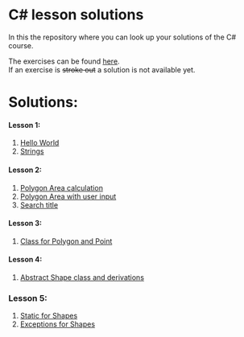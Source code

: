 # C\# lesson solutions

In this the repository where you can look up your solutions of the C# course.

The exercises can be found [here](http://fsr.github.io/csharp-lessons/).  
If an exercise is ~~stroke out~~ a solution is not available yet.

# Solutions:
#### Lesson 1:
1. [Hello World](01_grundlagen_1/hello_world.cs)
2. [Strings](01_grundlagen_1/a01_euclidean_distance.cs)

#### Lesson 2:
1. [Polygon Area calculation](02_grundlagen_2/a02_polygon_area_1.cs)
2. [Polygon Area with user input](02_grundlagen_2/a03_polygon_area_2.cs)
3. [Search title](02_grundlagen_2/b01_search_title.cs)

#### Lesson 3:
1. [Class for Polygon and Point](03_objektorientierung/A04_polygon_point_class/)

#### Lesson 4:
1. [Abstract Shape class and derivations](04_vererbung_und_polymorphie/A05_abstract_shapes/)

### Lesson 5:
1. [Static for Shapes](05_null_exceptions_schluesselwoerter/A06_static_for_shapes/)
2. [Exceptions for Shapes](05_null_exceptions_schluesselwoerter/A07_exception_for_shapes)